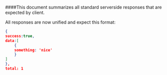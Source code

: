 ####This document summarizes all standard serverside responses that are expected by client.


All responses are now unified and expect this format:

```json
{
success:true,
data:[
    {
    something: 'nice'
    }
]
},
total: 1
```